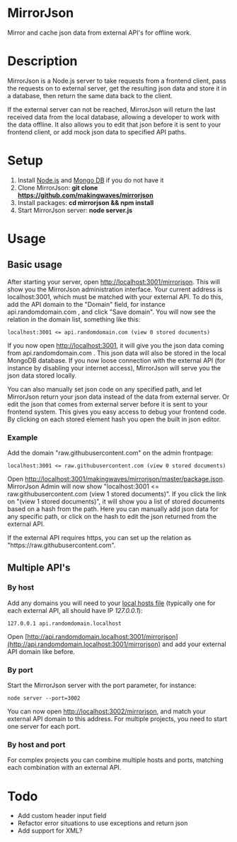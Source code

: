 MirrorJson
==========

Mirror and cache json data from external API's for offline work.

Description
===========

MirrorJson is a Node.js server to take requests from a frontend client, pass the requests on to external server,
get the resulting json data and store it in a database, then return the same data back to the client.

If the external server can not be reached, MirrorJson will return the last received data from the local database,
allowing a developer to work with the data offline. It also allows you to edit that json before it is sent to
your frontend client, or add mock json data to specified API paths.

Setup
=====

1. Install [Node.js](https://nodejs.org/en/download/) and [Mongo DB](https://docs.mongodb.com/manual/installation/) if you do not have it
2. Clone MirrorJson: **git clone https://github.com/makingwaves/mirrorjson**
3. Install packages: **cd mirrorjson && npm install**
4. Start MirrorJson server: **node server.js**

Usage
=====

Basic usage
-----------

After starting your server, open [http://localhost:3001/mirrorjson](http://localhost:3001/mirrorjson). This will show
you the MirrorJson administration interface. Your current address is localhost:3001, which must be matched with
your external API. To do this, add the API domain to the "Domain" field, for instance api.randomdomain.com , and
click "Save domain". You will now see the relation in the domain list, something like this:

    localhost:3001 <= api.randomdomain.com (view 0 stored documents)

If you now open [http://localhost:3001](http://localhost:3001), it will give you the json data coming from
api.randomdomain.com . This json data will also be stored in the local MongoDB database. If you now loose connection
with the external API (for instance by disabling your internet access), MirrorJson will serve you the json data
stored locally.

You can also manually set json code on any specified path, and let MirrorJson return your json data instead of
the data from external server. Or edit the json that comes from external server before it is sent to your frontend
system. This gives you easy access to debug your frontend code. By clicking on each stored element hash you open
the built in json editor.

### Example ###

Add the domain "raw.githubusercontent.com" on the admin frontpage:

    localhost:3001 <= raw.githubusercontent.com (view 0 stored documents)

Open [http://localhost:3001/makingwaves/mirrorjson/master/package.json](http://localhost:3001/makingwaves/mirrorjson/master/package.json).
MirrorJson Admin will now show "localhost:3001 <= raw.githubusercontent.com (view 1 stored documents)". If you click the
link on "(view 1 stored documents)", it will show you a list of stored documents based on a hash from the path.
Here you can manually add json data for any specific path, or click on the hash to edit the json returned from
the external API.

If the external API requires https, you can set up the relation as "https&#58;//raw.githubusercontent.com".

Multiple API's
--------------

### By host ###

Add any domains you will need to your [local hosts file](https://www.howtogeek.com/howto/27350/beginner-geek-how-to-edit-your-hosts-file/)
(typically one for each external API, all should have IP *127.0.0.1*):

    127.0.0.1 api.randomdomain.localhost

Open [http://api.randomdomain.localhost:3001/mirrorjson](http://api.randomdomain.localhost:3001/mirrorjson) and add your external
API domain like before.

### By port ###

Start the MirrorJson server with the port parameter, for instance:

    node server --port=3002

You can now open [http://localhost:3002/mirrorjson](http://localhost:3002/mirrorjson), and match your external API domain
to this address. For multiple projects, you need to start one server for each port.

### By host and port ###

For complex projects you can combine multiple hosts and ports, matching each combination with an external API.

Todo
====

* Add custom header input field
* Refactor error situations to use exceptions and return json
* Add support for XML?
